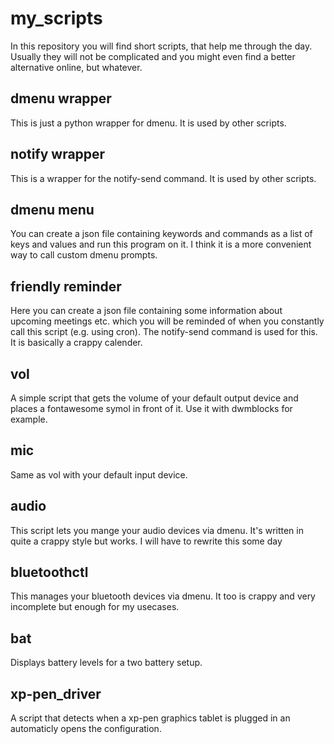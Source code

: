 # my_scripts

In this repository you will find short scripts, that help me through the day. Usually they will not be complicated and you might even find a better alternative online, but whatever.

## dmenu wrapper

This is just a python wrapper for dmenu. It is used by other scripts.

## notify wrapper

This is a wrapper for the notify-send command. It is used by other scripts.

## dmenu menu

You can create a json file containing keywords and commands as a list of keys and values and run this program on it. I think it is a more convenient way to call custom dmenu prompts.

## friendly reminder

Here you can create a json file containing some information about upcoming meetings etc. which you will be reminded of when you constantly call this script (e.g. using cron). The notify-send command is used for this. It is basically a crappy calender.

## vol

A simple script that gets the volume of your default output device and places a fontawesome symol in front of it. Use it with dwmblocks for example.

## mic

Same as vol with your default input device.

## audio

This script lets you mange your audio devices via dmenu. It's written in quite a crappy style but works. I will have to rewrite this some day

## bluetoothctl

This manages your bluetooth devices via dmenu. It too is crappy and very incomplete but enough for my usecases.

## bat

Displays battery levels for a two battery setup.

## xp-pen_driver

A script that detects when a xp-pen graphics tablet is plugged in an automaticly opens the configuration.
